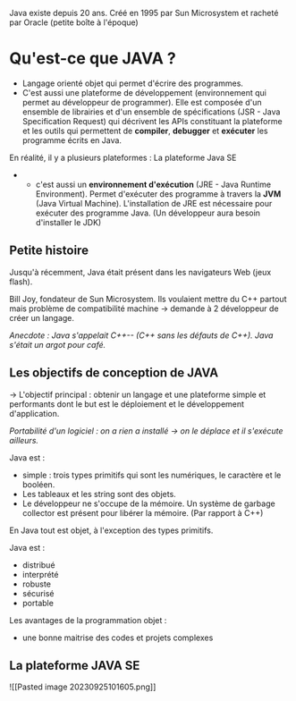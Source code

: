 Java existe depuis 20 ans. Créé en 1995 par Sun Microsystem et racheté par Oracle (petite boîte à l'époque)
# Qu'est-ce que JAVA ?
- Langage orienté objet qui permet d'écrire des programmes.
- C'est aussi une plateforme de développement (environnement qui permet au développeur de programmer). Elle est composée d'un ensemble de librairies et d'un ensemble de spécifications (JSR - Java Specification Request) qui décrivent les APIs constituant la plateforme et les outils qui permettent de **compiler**, **debugger** et **exécuter** les programme écrits en Java.

En réalité, il y a plusieurs plateformes :
	La plateforme Java SE


- - c'est aussi un **environnement d'exécution** (JRE - Java Runtime Environment). Permet d'exécuter des programme à travers la **JVM** (Java Virtual Machine). L'installation de JRE est nécessaire pour exécuter des programme Java. (Un développeur aura besoin d'installer le JDK)

## Petite histoire 
Jusqu'à récemment, Java était présent dans les navigateurs Web (jeux flash).

Bill Joy, fondateur de Sun Microsystem. 
Ils voulaient mettre du C++ partout mais problème de compatibilité machine → demande à 2 développeur de créer un langage. 

*Anecdote : Java s'appelait C++-- (C++ sans les défauts de C++). Java s'était un argot pour café.*

## Les objectifs de conception de JAVA
-> L'objectif principal : obtenir un langage et une plateforme simple et performants dont le but est le déploiement et le développement d'application.

*Portabilité d'un logiciel : on a rien a installé → on le déplace et il s'exécute ailleurs.*

Java est :
- simple : trois types primitifs qui sont les numériques, le caractère et le booléen.
- Les tableaux et les string sont des objets.
- Le développeur ne s'occupe de la mémoire. Un système de garbage collector est présent pour libérer la mémoire. (Par rapport à C++)

En Java tout est objet, à l'exception des types primitifs.

Java est :
- distribué
- interprété
- robuste
- sécurisé
- portable

Les avantages de la programmation objet : 
- une bonne maitrise des codes et projets complexes

## La plateforme JAVA SE
![[Pasted image 20230925101605.png]]
